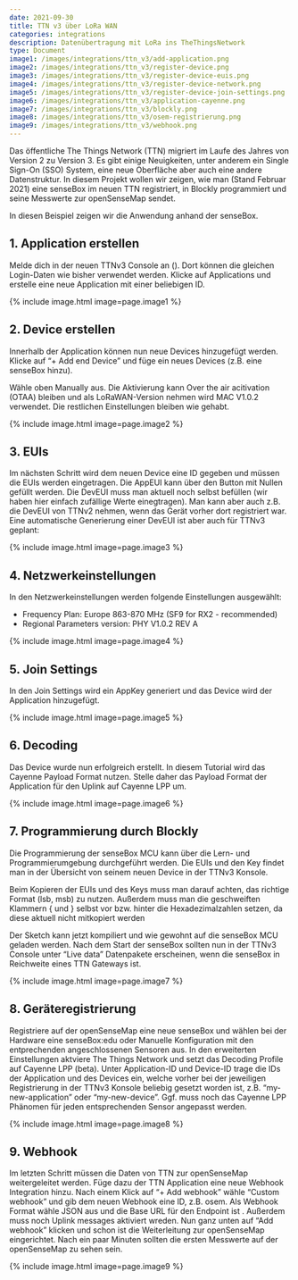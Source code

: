 ```yaml
---
date: 2021-09-30
title: TTN v3 über LoRa WAN
categories: integrations
description: Datenübertragung mit LoRa ins TheThingsNetwork
type: Document
image1: /images/integrations/ttn_v3/add-application.png
image2: /images/integrations/ttn_v3/register-device.png
image3: /images/integrations/ttn_v3/register-device-euis.png
image4: /images/integrations/ttn_v3/register-device-network.png
image5: /images/integrations/ttn_v3/register-device-join-settings.png
image6: /images/integrations/ttn_v3/application-cayenne.png
image7: /images/integrations/ttn_v3/blockly.png
image8: /images/integrations/ttn_v3/osem-registrierung.png
image9: /images/integrations/ttn_v3/webhook.png
---
```


Das öffentliche The Things Network (TTN) migriert im Laufe des Jahres von Version 2 zu Version 3. Es gibt einige Neuigkeiten, unter anderem ein Single Sign-On (SSO) System, eine neue Oberfläche aber auch eine andere Datenstruktur. In diesem Projekt wollen wir zeigen, wie man (Stand Februar 2021) eine senseBox im neuen TTN registriert, in Blockly programmiert und seine Messwerte zur openSenseMap sendet.

In diesen Beispiel zeigen wir die Anwendung anhand der senseBox.

## 1. Application erstellen
Melde dich in der neuen TTNv3 Console an ([](https://eu1.cloud.thethings.network/console/)). Dort können die gleichen Login-Daten wie bisher verwendet werden. Klicke auf Applications und erstelle eine neue Application mit einer beliebigen ID.

{% include image.html image=page.image1 %}


## 2. Device erstellen
Innerhalb der Application können nun neue Devices hinzugefügt werden. Klicke auf “+ Add end Device” und füge ein neues Devices (z.B. eine senseBox hinzu).

Wähle oben Manually aus. Die Aktivierung kann Over the air acitivation (OTAA) bleiben und als LoRaWAN-Version nehmen wird MAC V1.0.2 verwendet. Die restlichen Einstellungen bleiben wie gehabt.

{% include image.html image=page.image2 %}

## 3. EUIs
Im nächsten Schritt wird dem neuen Device eine ID gegeben und müssen die EUIs werden eingetragen. Die AppEUI kann über den Button mit Nullen gefüllt werden. Die DevEUI muss man aktuell noch selbst befüllen (wir haben hier einfach zufällige Werte einegtragen). Man kann aber auch z.B. die DevEUI von TTNv2 nehmen, wenn das Gerät vorher dort registriert war. Eine automatische Generierung einer DevEUI ist aber auch für TTNv3 geplant: [](https://www.thethingsnetwork.org/forum/t/unable-to-generate-new-deveui-in-v3-console-known-issue/44486)

{% include image.html image=page.image3 %}

## 4. Netzwerkeinstellungen
In den Netzwerkeinstellungen werden folgende Einstellungen ausgewählt:

- Frequency Plan: Europe 863-870 MHz (SF9 for RX2 - recommended)
- Regional Parameters version: PHY V1.0.2 REV A

{% include image.html image=page.image4 %}


## 5. Join Settings
In den Join Settings wird ein AppKey generiert und das Device wird der Application hinzugefügt.

{% include image.html image=page.image5 %}

## 6. Decoding
Das Device wurde nun erfolgreich erstellt. In diesem Tutorial wird das Cayenne Payload Format nutzen. Stelle daher das Payload Format der Application für den Uplink auf Cayenne LPP um.

{% include image.html image=page.image6 %}

## 7. Programmierung durch Blockly
Die Programmierung der senseBox MCU kann über die Lern- und Programmierumgebung durchgeführt werden. Die EUIs und den Key findet man in der Übersicht von seinem neuen Device in der TTNv3 Konsole.

Beim Kopieren der EUIs und des Keys muss man darauf achten, das richtige Format (lsb, msb) zu nutzen. Außerdem muss man die geschweiften Klammern { und } selbst vor bzw. hinter die Hexadezimalzahlen setzen, da diese aktuell nicht mitkopiert werden

Der Sketch kann jetzt kompiliert und wie gewohnt auf die senseBox MCU geladen werden. Nach dem Start der senseBox sollten nun in der TTNv3 Console unter “Live data” Datenpakete erscheinen, wenn die senseBox in Reichweite eines TTN Gateways ist.

{% include image.html image=page.image7 %}

## 8. Geräteregistrierung
Registriere auf der openSenseMap eine neue senseBox und wählen bei der Hardware eine senseBox:edu oder Manuelle Konfiguration mit den entprechenden angeschlossenen Sensoren aus. In den erweiterten Einstellungen aktviere The Things Network und setzt das Decoding Profile auf Cayenne LPP (beta). Unter Application-ID und Device-ID trage die IDs der Application und des Devices ein, welche vorher bei der jeweiligen Registrierung in der TTNv3 Konsole beliebig gesetzt worden ist, z.B. “my-new-application” oder “my-new-device”. Ggf. muss noch das Cayenne LPP Phänomen für jeden entsprechenden Sensor angepasst werden.

{% include image.html image=page.image8 %}

## 9. Webhook
Im letzten Schritt müssen die Daten von TTN zur openSenseMap weitergeleitet werden. Füge dazu der TTN Application eine neue Webhook Integration hinzu. Nach einem Klick auf “+ Add webhook” wähle “Custom webhook” und gib dem neuen Webhook eine ID, z.B. osem. Als Webhook Format wähle JSON aus und die Base URL für den Endpoint ist [](https://ttn.opensensemap.org/v3). Außerdem muss noch Uplink messages aktiviert wreden. Nun ganz unten auf “Add webhook” klicken und schon ist die Weiterleitung zur openSenseMap eingerichtet. Nach ein paar Minuten sollten die ersten Messwerte auf der openSenseMap zu sehen sein.

{% include image.html image=page.image9 %}